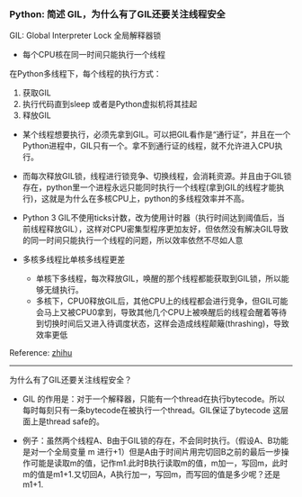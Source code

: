 ### Python: 简述 GIL，为什么有了GIL还要关注线程安全

GIL: Global Interpreter Lock 全局解释器锁

- 每个CPU核在同一时间只能执行一个线程

  

在Python多线程下，每个线程的执行方式：

1. 获取GIL
2. 执行代码直到sleep 或者是Python虚拟机将其挂起
3. 释放GIL

- 某个线程想要执行，必须先拿到GIL。可以把GIL看作是“通行证”，并且在一个Python进程中，GIL只有一个。拿不到通行证的线程，就不允许进入CPU执行。

- 而每次释放GIL锁，线程进行锁竞争、切换线程，会消耗资源。并且由于GIL锁存在，python里一个进程永远只能同时执行一个线程(拿到GIL的线程才能执行)，这就是为什么在多核CPU上，python的多线程效率并不高。
- Python 3 GIL不使用ticks计数，改为使用计时器（执行时间达到阈值后，当前线程释放GIL），这样对CPU密集型程序更加友好，但依然没有解决GIL导致的同一时间只能执行一个线程的问题，所以效率依然不尽如人意
- 多核多线程比单核多线程更差
  - 单核下多线程，每次释放GIL，唤醒的那个线程都能获取到GIL锁，所以能够无缝执行。
  - 多核下，CPU0释放GIL后，其他CPU上的线程都会进行竞争，但GIL可能会马上又被CPU0拿到，导致其他几个CPU上被唤醒后的线程会醒着等待到切换时间后又进入待调度状态，这样会造成线程颠簸(thrashing)，导致效率更低



Reference: [zhihu](https://zhuanlan.zhihu.com/p/20953544)

---

为什么有了GIL还要关注线程安全？

- GIL 的作用是：对于一个解释器，只能有一个thread在执行bytecode。所以每时每刻只有一条bytecode在被执行一个thread。GIL保证了bytecode 这层面上是thread safe的。

- 例子：虽然两个线程A、B由于GIL锁的存在，不会同时执行。（假设A、B功能是对一个全局变量 m 进行+1）但是A由于时间片用完切回B之前的最后一步操作可能是读取m的值，记作m1.此时B执行读取m的值，m加一，写回m，此时m的值是m1+1.又切回A，A执行加一，写回m，而写回的值是多少呢？还是m1+1.
